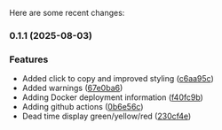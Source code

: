 Here are some recent changes:
### 0.1.1 (2025-08-03)


### Features

* Added click to copy and improved styling ([c6aa95c](https://github.com/stevenwcarter/time-tracking-dioxus/commits/c6aa95c13fe497b9f74c2132d76b575e2fb8d902))
* Added warnings ([67e0ba6](https://github.com/stevenwcarter/time-tracking-dioxus/commits/67e0ba645516d695906bc7b8a5449945c1581b46))
* Adding Docker deployment information ([f40fc9b](https://github.com/stevenwcarter/time-tracking-dioxus/commits/f40fc9b6c0e66e5b044130c1c848ea12280bce0e))
* Adding github actions ([0b6e56c](https://github.com/stevenwcarter/time-tracking-dioxus/commits/0b6e56cdc089f21264cb85d1ea400dd347a2fab2))
* Dead time display green/yellow/red ([230cf4e](https://github.com/stevenwcarter/time-tracking-dioxus/commits/230cf4e15148e2c2ac6964ea1b3421df45d452ed))
